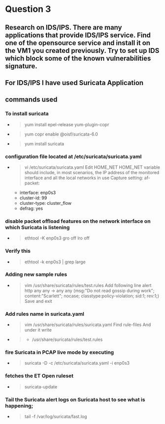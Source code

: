 # Question 3
## Research on IDS/IPS. There are many applications that provide IDS/IPS service. Find one of the opensource service and install it on the VM1 you created previously. Try to set up IDS which block some of the known vulnerabilities signature.
## For IDS/IPS I have used Suricata Application
## commands used
### To install suricata 
- > yum install epel-release yum-plugin-copr
- > yum copr enable @oisf/suricata-6.0
- > yum install suricata
### configuration file located at /etc/suricata/suricata.yaml
- > vi /etc/suricata/suricata.yaml
Edit HOME_NET
HOME_NET variable should include, in most scenarios, the IP address of the monitored interface and all the local networks in use
Capture setting:
af-packet:
    - interface: enp0s3
    - cluster-id: 99
    - cluster-type: cluster_flow
    - defrag: yes
### disable packet offload features on the network interface on which Suricata is listening
- > ethtool -K enp0s3 gro off lro off
### Verify this
- > ethtool -k enp0s3 | grep large
### Adding new sample rules
- > vim /usr/share/suricata/rules/test.rules
Add following line
alert http any any -> any any (msg:"Do not read gossip during work";
content:"Scarlett"; nocase; classtype:policy-violation; sid:1; rev:1;)
Save and exit
### Add rules name in suricata.yaml
- > vim /usr/share/suricata/rules/suricata.yaml
Find rule-files
And under it write 
- > - /usr/share/suricata/rules/test.rules
### fire Suricata in PCAP live mode by executing
- > suricata -D -c /etc/suricata/suricata.yaml -i enp0s3
### fetches the ET Open ruleset
- > suricata-update
### Tail the Suricata alert logs on Suricata host to see what is happening;
- > tail -f /var/log/suricata/fast.log
